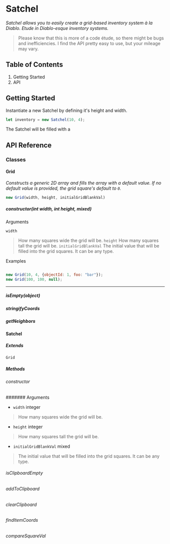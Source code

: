 # Satchel
*Satchel allows you to easily create a grid-based inventory system à la Diablo. Etude in Diablo-esque inventory systems.*
> Please know that this is more of a code étude, so there might be bugs and inefficiencies. I find the API pretty easy to use, but your mileage may vary.

## Table of Contents

1. Getting Started
1. API

## Getting Started

Instantiate a new Satchel by defining it's height and width.

```js
let inventory = new Satchel(10, 4);
```

The Satchel will be filled with a

## API Reference

### Classes

#### Grid

*Constructs a generic 2D array and fills the array with a default value. If no default value is provided, the grid square's default  to `0`.*

```js
new Grid(width, height, initialGridBlankVal)
```

##### constructor(int width, int height, mixed)

Arguments

`width`
> How many squares wide the grid will be.
`height`
> How many squares tall the grid will be.
`initialGridBlankVal`
> The initial value that will be filled into the grid squares. It can be any type.

Examples

```js

new Grid(10, 4, {objectId: 1, foo: "bar"});
new Grid(100, 100, null);
```

---

##### isEmpty(object)
##### stringifyCoords
##### getNeighbors

#### Satchel

##### Extends
`Grid`

##### Methods

###### constructor
####### Arguments
- `width` integer
> How many squares wide the grid will be.
- `height` integer
> How many squares tall the grid will be.
- `initialGridBlankVal` mixed
> The initial value that will be filled into the grid squares. It can be any type.

###### isClipboardEmpty
###### addToClipboard
###### clearClipboard
###### findItemCoords
###### compareSquareVal

